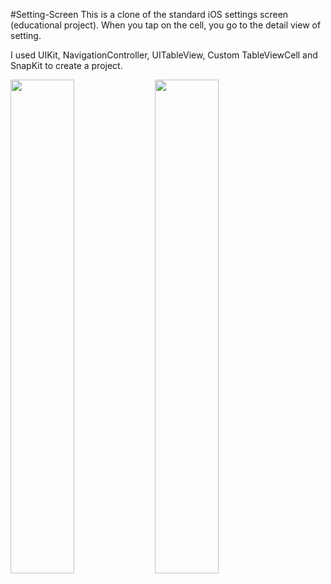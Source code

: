 #Setting-Screen
This is a clone of the standard iOS settings screen (educational project). When you tap on the cell, you go to the detail view of setting.

I used UIKit, NavigationController, UITableView, Custom TableViewCell and SnapKit to create a project.

<img src="https://user-images.githubusercontent.com/22889898/187204846-64158560-3c02-418f-a761-caf807e462ba.png" width="45%"></img>
<img src="https://user-images.githubusercontent.com/22889898/187204871-9795eb4f-d702-42ca-9c91-f7dcd16de4c1.png" width="45%"></img> 
